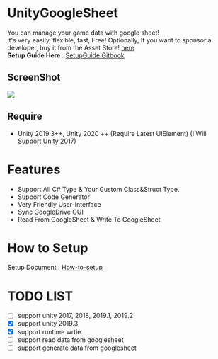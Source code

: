 
 
 # UnityGoogleSheet 
You can manage your game data with google sheet!   
it's very easily, flexible, fast, Free! Optionally, If you want to sponsor a developer, buy it from the Asset Store! [here]()  
**Setup Guide Here** : [SetupGuide Gitbook](http://cheeseallergyhamster.gitbook.io/) 

## ScreenShot
![](https://i.imgur.com/ZBtiwmD.png)
  
 

## Require
  - Unity 2019.3++, Unity 2020 ++ (Require Latest UIElement) (I Will Support Unity 2017)

 
 
 # Features
 - Support All C# Type & Your Custom Class&Struct Type.
 - Support Code Generator
 - Very Friendly User-Interface
 - Sync GoogleDrive GUI
 - Read From GoogleSheet & Write To GoogleSheet
  
 # How to Setup
 Setup Document : [How-to-setup](http://cheeseallergyhamster.gitbook.io/) 
  

 # TODO LIST
- [ ] support unity 2017, 2018, 2019.1, 2019.2
- [x] support unity 2019.3
- [x] support runtime wrtie
- [ ] support read data from googlesheet
- [ ] support generate data from googlesheet

